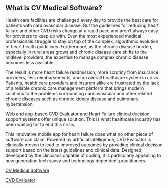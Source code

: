 ## What is CV Medical Software?

Health care facilities are challenged every day to provide the best care for patients with cardiovascular disease. But the guidelines for reducing heart failure and other CVD risks change at a rapid pace and aren’t always easy for providers to keep up with. Even the most experienced medical professionals struggle to stay on top of the complex, algorithmic evolution of heart health guidelines. Furthermore, as the chronic disease burden, especially in rural areas grows and chronic disease care shifts to the midlevel providers, the expertise to manage complex chronic disease becomes less available.

The result is more heart failure readmission, more scrutiny from insurance providers, less reimbursements, and an overall healthcare system in crisis. Patients, health care providers and insurers alike are frustrated by the lack of a reliable chronic care management platform that brings modern solutions to the problems surrounding cardiovascular and other related chronic diseases such as chronic kidney disease and pulmonary hypertension.

Web and app-based CVD Evaluator and Heart Failure clinical decision support systems offer unique solution. This is what healthcare industry has been waiting for to end this crisis.

This innovative mobile app for heart failure does what no other piece of software can claim. Powered by artificial intelligence, CVD Evaluator is clinically proven to lead to improved outcomes by providing clinical decision support based on the latest guidelines and clinical data.
Designed, developed by the clinicians capable of coding, it is particularly appealing to new generation tech savvy and technology dependent practitioners.

[CV Medical Software](https://cvmedicalsoftware.com/)

[CVD Evaluator](https://cvdevaluator.com/)

